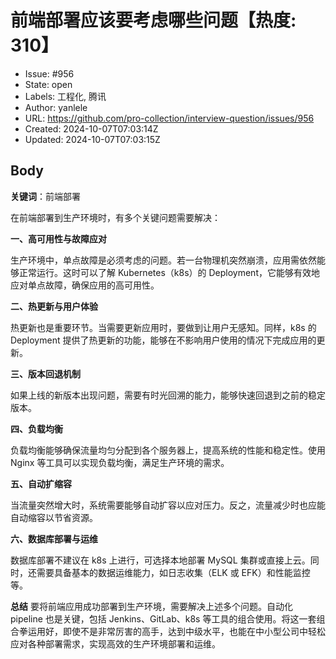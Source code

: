 # 前端部署应该要考虑哪些问题【热度: 310】

- Issue: #956
- State: open
- Labels: 工程化, 腾讯
- Author: yanlele
- URL: https://github.com/pro-collection/interview-question/issues/956
- Created: 2024-10-07T07:03:14Z
- Updated: 2024-10-07T07:03:15Z

## Body

**关键词**：前端部署

在前端部署到生产环境时，有多个关键问题需要解决：

**一、高可用性与故障应对**

生产环境中，单点故障是必须考虑的问题。若一台物理机突然崩溃，应用需依然能够正常运行。这时可以了解 Kubernetes（k8s）的 Deployment，它能够有效地应对单点故障，确保应用的高可用性。

**二、热更新与用户体验**

热更新也是重要环节。当需要更新应用时，要做到让用户无感知。同样，k8s 的 Deployment 提供了热更新的功能，能够在不影响用户使用的情况下完成应用的更新。

**三、版本回退机制**

如果上线的新版本出现问题，需要有时光回溯的能力，能够快速回退到之前的稳定版本。

**四、负载均衡**

负载均衡能够确保流量均匀分配到各个服务器上，提高系统的性能和稳定性。使用 Nginx 等工具可以实现负载均衡，满足生产环境的需求。

**五、自动扩缩容**

当流量突然增大时，系统需要能够自动扩容以应对压力。反之，流量减少时也应能自动缩容以节省资源。

**六、数据库部署与运维**

数据库部署不建议在 k8s 上进行，可选择本地部署 MySQL 集群或直接上云。同时，还需要具备基本的数据运维能力，如日志收集（ELK 或 EFK）和性能监控等。

**总结**
要将前端应用成功部署到生产环境，需要解决上述多个问题。自动化 pipeline 也是关键，包括 Jenkins、GitLab、k8s 等工具的组合使用。将这一套组合拳运用好，即使不是非常厉害的高手，达到中级水平，也能在中小型公司中轻松应对各种部署需求，实现高效的生产环境部署和运维。

